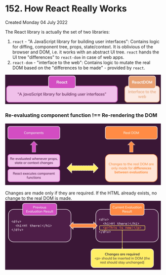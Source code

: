 # 152. How React Really Works
Created Monday 04 July 2022

The React library is actually the set of two libraries:
1. `react`  - "A JavaScript library for building user interfaces": Contains logic for diffing, component tree, props, state/context. It is oblivious of the browser and DOM, i.e. it works with an abstract UI tree. `react` hands the UI tree "differences" to `react-dom` in case of web apps.
2. `react-dom` - "interface to the web": Contains logic to mutate the real DOM based on the "differences to be made" - provided by `react`.

![](/assets/152_How_React_Really_Works-image-1.png)

### Re-evaluating component function  !==  Re-rendering the DOM
![](/assets/152_How_React_Really_Works-image-2.png)

Changes are made only if they are required. If the HTML already exists, no change to the real DOM is made.
![](/assets/152_How_React_Really_Works-image-3.png)
